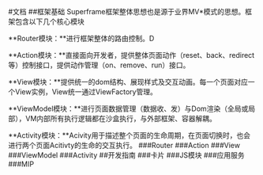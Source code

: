 #文档
##框架基础
Superframe框架整体思想也是源于业界MV*模式的思想。框架包含以下几个核心模块

**Router模块：**进行框架整体的路由控制。D

**Action模块：**直接面向开发者，提供整体页面动作（reset、back、redirect等）控制接口，提供动作管理（on、remove、run）接口。

**View模块：**提供统一的dom结构、展现样式及交互动画。每一个页面对应一个View实例，View统一通过ViewFactory管理。

**ViewModel模块：**进行页面数据管理（数据收、发）与Dom渲染（全局或局部），VM内部所有执行逻辑都在沙盒执行，与外部框架、容器解耦。

**Activity模块：**Acivity用于描述整个页面的生命周期，在页面切换时，也会进行两个页面Acitivty的生命的交互执行。
###Router
###Action
###View
###ViewModel
###Activity
##开发指南
###卡片
###JS模块
###应用服务
###MIP
